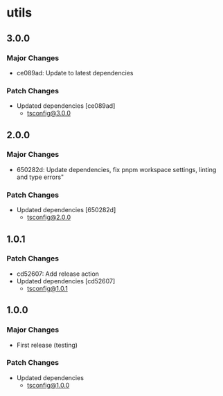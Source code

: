 # utils

## 3.0.0

### Major Changes

- ce089ad: Update to latest dependencies

### Patch Changes

- Updated dependencies [ce089ad]
  - tsconfig@3.0.0

## 2.0.0

### Major Changes

- 650282d: Update dependencies, fix pnpm workspace settings, linting and type errors"

### Patch Changes

- Updated dependencies [650282d]
  - tsconfig@2.0.0

## 1.0.1

### Patch Changes

- cd52607: Add release action
- Updated dependencies [cd52607]
  - tsconfig@1.0.1

## 1.0.0

### Major Changes

- First release (testing)

### Patch Changes

- Updated dependencies
  - tsconfig@1.0.0
